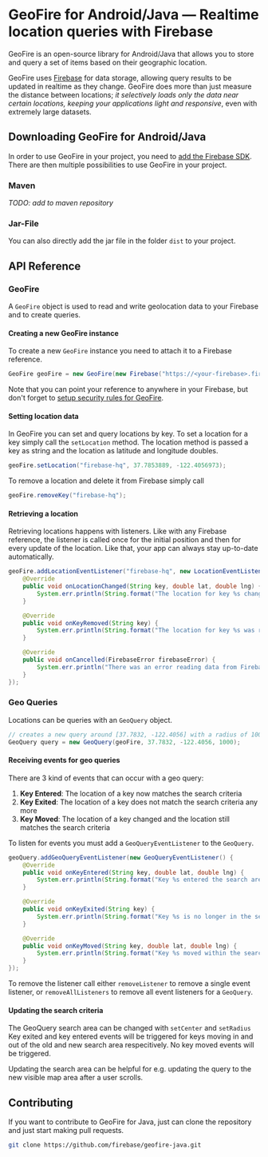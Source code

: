 # GeoFire for Android/Java — Realtime location queries with Firebase

GeoFire is an open-source library for Android/Java that allows you to store and
query a set of items based on their geographic location.

GeoFire uses [Firebase](https://www.firebase.com/) for data storage, allowing
query results to be updated in realtime as they change.  GeoFire does more than
just measure the distance between locations; *it selectively loads only the
data near certain locations, keeping your applications light and responsive*,
even with extremely large datasets.

## Downloading GeoFire for Android/Java

In order to use GeoFire in your project, you need to [add the Firebase
SDK](https://www.firebase.com/docs/java-quickstart.html). There are then
multiple possibilities to use GeoFire in your project.

### Maven
*TODO: add to maven repository*

### Jar-File
You can also directly add the jar file in the folder `dist` to your project.

## API Reference

### GeoFire

A `GeoFire` object is used to read and write geolocation data to your Firebase
and to create queries.

#### Creating a new GeoFire instance

To create a new `GeoFire` instance you need to attach it to a Firebase
reference.

```java
GeoFire geoFire = new GeoFire(new Firebase("https://<your-firebase>.firebaseio.com/"));
```
Note that you can point your reference to anywhere in your Firebase, but don't
forget to [setup security rules for
GeoFire](https://github.com/firebase/geofire/blob/master/examples/securityRules/rules.json).

#### Setting location data
In GeoFire you can set and query locations by key. To set a location for a key
simply call the `setLocation` method. The location method is passed a key as
string and the location as latitude and longitude doubles.

```java
geoFire.setLocation("firebase-hq", 37.7853889, -122.4056973);
```

To remove a location and delete it from Firebase simply call
```java
geoFire.removeKey("firebase-hq");
```

#### Retrieving a location
Retrieving locations happens with listeners. Like with any Firebase reference,
the listener is called once for the initial position and then for every update
of the location. Like that, your app can always stay up-to-date automatically.

```java
geoFire.addLocationEventListener("firebase-hq", new LocationEventListener() {
    @Override
    public void onLocationChanged(String key, double lat, double lng) {
        System.err.println(String.format("The location for key %s changed to [%f,%f]", key, lat, lng));
    }

    @Override
    public void onKeyRemoved(String key) {
        System.err.println(String.format("The location for key %s was remove", key));
    }

    @Override
    public void onCancelled(FirebaseError firebaseError) {
        System.err.println("There was an error reading data from Firebase: " + error);
    }
});
```

### Geo Queries

Locations can be queries with an `GeoQuery` object.

```java
// creates a new query around [37.7832, -122.4056] with a radius of 1000 meters
GeoQuery query = new GeoQuery(geoFire, 37.7832, -122.4056, 1000);
```

#### Receiving events for geo queries

There are 3 kind of events that can occur with a geo query:

1. **Key Entered**: The location of a key now matches the search criteria
2. **Key Exited**: The location of a key does not match the search criteria any more
3. **Key Moved**: The location of a key changed and the location still matches the search criteria

To listen for events you must add a `GeoQueryEventListener` to the `GeoQuery`.
```java
geoQuery.addGeoQueryEventListener(new GeoQueryEventListener() {
    @Override
    public void onKeyEntered(String key, double lat, double lng) {
        System.err.println(String.format("Key %s entered the search area at [%f,%f]", key, lat, lng));
    }

    @Override
    public void onKeyExited(String key) {
        System.err.println(String.format("Key %s is no longer in the search area"));
    }

    @Override
    public void onKeyMoved(String key, double lat, double lng) {
        System.err.println(String.format("Key %s moved within the search area to [%f,%f]", key, lat, lng));
    }
});
```

To remove the listener call either `removeListener` to remove a single event listener, or `removeAllListeners` to remove all event listeners for a `GeoQuery`.

#### Updating the search criteria

The GeoQuery search area can be changed with `setCenter` and `setRadius` Key
exited and key entered events will be triggered for keys moving in and out of
the old and new search area respecitively. No key moved events will be
triggered.

Updating the search area can be helpful for e.g. updating the query to the new visible map area after a user scrolls.

## Contributing

If you want to contribute to GeoFire for Java, just can clone the repository
and just start making pull requests.
```bash
git clone https://github.com/firebase/geofire-java.git
```
